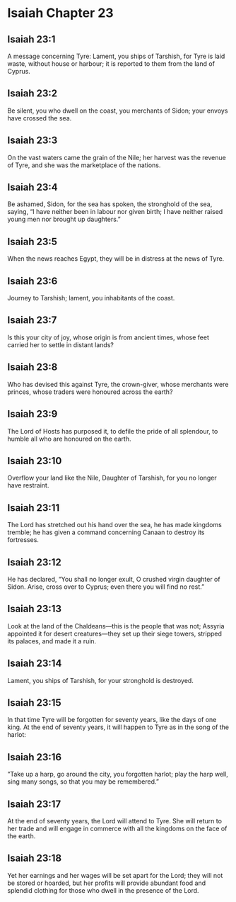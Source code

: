 # Isaiah Chapter 23

## Isaiah 23:1
A message concerning Tyre: Lament, you ships of Tarshish, for Tyre is laid waste, without house or harbour; it is reported to them from the land of Cyprus.

## Isaiah 23:2
Be silent, you who dwell on the coast, you merchants of Sidon; your envoys have crossed the sea.

## Isaiah 23:3
On the vast waters came the grain of the Nile; her harvest was the revenue of Tyre, and she was the marketplace of the nations.

## Isaiah 23:4
Be ashamed, Sidon, for the sea has spoken, the stronghold of the sea, saying, “I have neither been in labour nor given birth; I have neither raised young men nor brought up daughters.”

## Isaiah 23:5
When the news reaches Egypt, they will be in distress at the news of Tyre.

## Isaiah 23:6
Journey to Tarshish; lament, you inhabitants of the coast.

## Isaiah 23:7
Is this your city of joy, whose origin is from ancient times, whose feet carried her to settle in distant lands?

## Isaiah 23:8
Who has devised this against Tyre, the crown-giver, whose merchants were princes, whose traders were honoured across the earth?

## Isaiah 23:9
The Lord of Hosts has purposed it, to defile the pride of all splendour, to humble all who are honoured on the earth.

## Isaiah 23:10
Overflow your land like the Nile, Daughter of Tarshish, for you no longer have restraint.

## Isaiah 23:11
The Lord has stretched out his hand over the sea, he has made kingdoms tremble; he has given a command concerning Canaan to destroy its fortresses.

## Isaiah 23:12
He has declared, “You shall no longer exult, O crushed virgin daughter of Sidon. Arise, cross over to Cyprus; even there you will find no rest.”

## Isaiah 23:13
Look at the land of the Chaldeans—this is the people that was not; Assyria appointed it for desert creatures—they set up their siege towers, stripped its palaces, and made it a ruin.

## Isaiah 23:14
Lament, you ships of Tarshish, for your stronghold is destroyed.

## Isaiah 23:15
In that time Tyre will be forgotten for seventy years, like the days of one king. At the end of seventy years, it will happen to Tyre as in the song of the harlot:

## Isaiah 23:16
“Take up a harp, go around the city, you forgotten harlot; play the harp well, sing many songs, so that you may be remembered.”

## Isaiah 23:17
At the end of seventy years, the Lord will attend to Tyre. She will return to her trade and will engage in commerce with all the kingdoms on the face of the earth.

## Isaiah 23:18
Yet her earnings and her wages will be set apart for the Lord; they will not be stored or hoarded, but her profits will provide abundant food and splendid clothing for those who dwell in the presence of the Lord.
